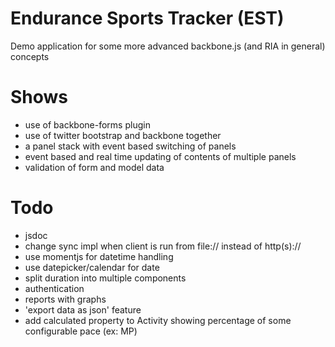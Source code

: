 Endurance Sports Tracker (EST)
==============================

Demo application for some more advanced backbone.js (and RIA in general) concepts

Shows
=====

- use of backbone-forms plugin
- use of twitter bootstrap and backbone together
- a panel stack with event based switching of panels
- event based and real time updating of contents of multiple panels
- validation of form and model data

Todo
====

- jsdoc
- change sync impl when client is run from file:// instead of http(s)://
- use momentjs for datetime handling
- use datepicker/calendar for date
- split duration into multiple components
- authentication
- reports with graphs
- 'export data as json' feature
- add calculated property to Activity showing percentage of some configurable pace (ex: MP)

